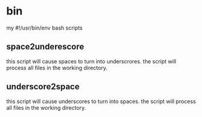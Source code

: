# bin
my #!/usr/bin/env bash scripts

## space2underescore
this script will cause spaces to turn into underscrores. 
the script will process all files in the working directory.
 
## underscore2space
this script will cause underscores to turn into spaces.
the script will process all files in the working directory.

